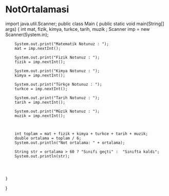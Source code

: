 # NotOrtalamasi
import java.util.Scanner;
public class Main {
    public static void main(String[] args) {
        int mat, fizik, kimya, turkce, tarih, muzik  ;
        Scanner imp = new Scanner(System.in);

        System.out.print("Matematik Notunuz : ");
        mat = imp.nextInt();

        System.out.print("Fizik Notunuz : ");
        fizik = imp.nextInt();

        System.out.print("Kimya Notunuz : ");
        kimya = imp.nextInt();

        System.out.print("Türkçe Notunuz : ");
        turkce = imp.nextInt();

        System.out.print("Tarih Notunuz : ");
        tarih = imp.nextInt();

        System.out.print("Müzik Notunuz : ");
        muzik = imp.nextInt();



        int toplam = mat + fizik + kimya + turkce + tarih + muzik;
        double ortalama = toplam / 6;
        System.out.println("Not ortalama: " + ortalama);

        String str = ortalama > 60 ? "Sınıfı geçti" :  "Sınıfta kaldı";
        System.out.println(str);




    }
}
